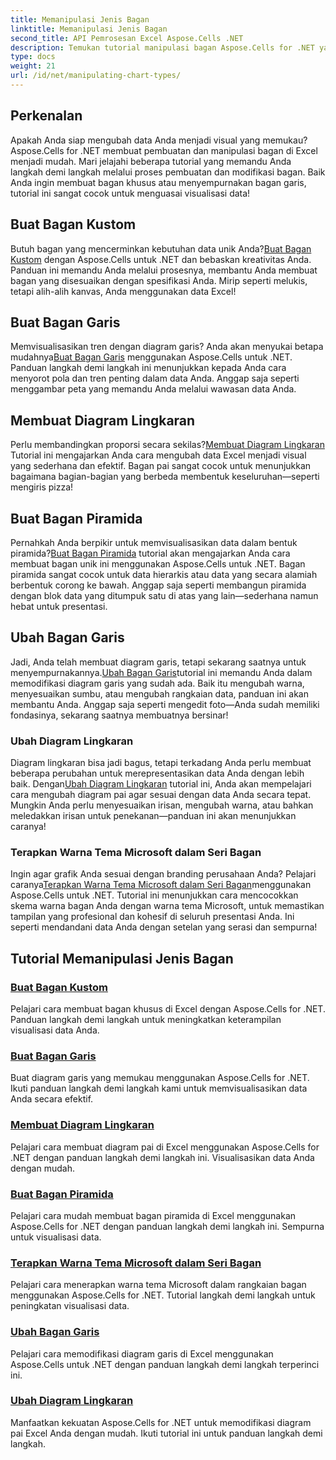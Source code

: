 ```yaml
---
title: Memanipulasi Jenis Bagan
linktitle: Memanipulasi Jenis Bagan
second_title: API Pemrosesan Excel Aspose.Cells .NET
description: Temukan tutorial manipulasi bagan Aspose.Cells for .NET yang penting, termasuk membuat bagan garis, bagan pai, dan bagan khusus. Pelajari cara memodifikasi bagan dan menerapkan warna tema Microsoft.
type: docs
weight: 21
url: /id/net/manipulating-chart-types/
---
```

## Perkenalan

Apakah Anda siap mengubah data Anda menjadi visual yang memukau? Aspose.Cells for .NET membuat pembuatan dan manipulasi bagan di Excel menjadi mudah. Mari jelajahi beberapa tutorial yang memandu Anda langkah demi langkah melalui proses pembuatan dan modifikasi bagan. Baik Anda ingin membuat bagan khusus atau menyempurnakan bagan garis, tutorial ini sangat cocok untuk menguasai visualisasi data!

## Buat Bagan Kustom
 Butuh bagan yang mencerminkan kebutuhan data unik Anda?[Buat Bagan Kustom](./create-custom-chart/) dengan Aspose.Cells untuk .NET dan bebaskan kreativitas Anda. Panduan ini memandu Anda melalui prosesnya, membantu Anda membuat bagan yang disesuaikan dengan spesifikasi Anda. Mirip seperti melukis, tetapi alih-alih kanvas, Anda menggunakan data Excel!

## Buat Bagan Garis
 Memvisualisasikan tren dengan diagram garis? Anda akan menyukai betapa mudahnya[Buat Bagan Garis](./create-line-chart/) menggunakan Aspose.Cells untuk .NET. Panduan langkah demi langkah ini menunjukkan kepada Anda cara menyorot pola dan tren penting dalam data Anda. Anggap saja seperti menggambar peta yang memandu Anda melalui wawasan data Anda.

## Membuat Diagram Lingkaran
 Perlu membandingkan proporsi secara sekilas?[Membuat Diagram Lingkaran](./create-pie-chart/) Tutorial ini mengajarkan Anda cara mengubah data Excel menjadi visual yang sederhana dan efektif. Bagan pai sangat cocok untuk menunjukkan bagaimana bagian-bagian yang berbeda membentuk keseluruhan—seperti mengiris pizza!

## Buat Bagan Piramida
 Pernahkah Anda berpikir untuk memvisualisasikan data dalam bentuk piramida?[Buat Bagan Piramida](./create-pyramid-chart/) tutorial akan mengajarkan Anda cara membuat bagan unik ini menggunakan Aspose.Cells untuk .NET. Bagan piramida sangat cocok untuk data hierarkis atau data yang secara alamiah berbentuk corong ke bawah. Anggap saja seperti membangun piramida dengan blok data yang ditumpuk satu di atas yang lain—sederhana namun hebat untuk presentasi.

## Ubah Bagan Garis
 Jadi, Anda telah membuat diagram garis, tetapi sekarang saatnya untuk menyempurnakannya.[Ubah Bagan Garis](./modify-line-chart/)tutorial ini memandu Anda dalam memodifikasi diagram garis yang sudah ada. Baik itu mengubah warna, menyesuaikan sumbu, atau mengubah rangkaian data, panduan ini akan membantu Anda. Anggap saja seperti mengedit foto—Anda sudah memiliki fondasinya, sekarang saatnya membuatnya bersinar!

### Ubah Diagram Lingkaran
 Diagram lingkaran bisa jadi bagus, tetapi terkadang Anda perlu membuat beberapa perubahan untuk merepresentasikan data Anda dengan lebih baik. Dengan[Ubah Diagram Lingkaran](./modify-pie-chart/) tutorial ini, Anda akan mempelajari cara mengubah diagram pai agar sesuai dengan data Anda secara tepat. Mungkin Anda perlu menyesuaikan irisan, mengubah warna, atau bahkan meledakkan irisan untuk penekanan—panduan ini akan menunjukkan caranya!

### Terapkan Warna Tema Microsoft dalam Seri Bagan
 Ingin agar grafik Anda sesuai dengan branding perusahaan Anda? Pelajari caranya[Terapkan Warna Tema Microsoft dalam Seri Bagan](./apply-microsoft-theme-color-in-chart-series/)menggunakan Aspose.Cells untuk .NET. Tutorial ini menunjukkan cara mencocokkan skema warna bagan Anda dengan warna tema Microsoft, untuk memastikan tampilan yang profesional dan kohesif di seluruh presentasi Anda. Ini seperti mendandani data Anda dengan setelan yang serasi dan sempurna!

## Tutorial Memanipulasi Jenis Bagan
### [Buat Bagan Kustom](./create-custom-chart/)
Pelajari cara membuat bagan khusus di Excel dengan Aspose.Cells for .NET. Panduan langkah demi langkah untuk meningkatkan keterampilan visualisasi data Anda.
### [Buat Bagan Garis](./create-line-chart/)
Buat diagram garis yang memukau menggunakan Aspose.Cells for .NET. Ikuti panduan langkah demi langkah kami untuk memvisualisasikan data Anda secara efektif.
### [Membuat Diagram Lingkaran](./create-pie-chart/)
Pelajari cara membuat diagram pai di Excel menggunakan Aspose.Cells for .NET dengan panduan langkah demi langkah ini. Visualisasikan data Anda dengan mudah.
### [Buat Bagan Piramida](./create-pyramid-chart/)
Pelajari cara mudah membuat bagan piramida di Excel menggunakan Aspose.Cells for .NET dengan panduan langkah demi langkah ini. Sempurna untuk visualisasi data.
### [Terapkan Warna Tema Microsoft dalam Seri Bagan](./apply-microsoft-theme-color-in-chart-series/)
Pelajari cara menerapkan warna tema Microsoft dalam rangkaian bagan menggunakan Aspose.Cells for .NET. Tutorial langkah demi langkah untuk peningkatan visualisasi data.
### [Ubah Bagan Garis](./modify-line-chart/)
Pelajari cara memodifikasi diagram garis di Excel menggunakan Aspose.Cells untuk .NET dengan panduan langkah demi langkah terperinci ini.
### [Ubah Diagram Lingkaran](./modify-pie-chart/)
Manfaatkan kekuatan Aspose.Cells for .NET untuk memodifikasi diagram pai Excel Anda dengan mudah. Ikuti tutorial ini untuk panduan langkah demi langkah.
